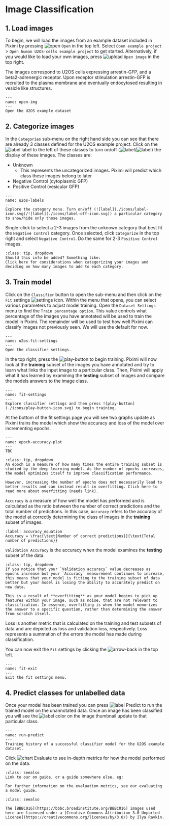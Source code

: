 # Image Classification
## 1. Load images

To begin, we will load the images from an example dataset included in Piximi by pressing ![open](./icons/open-folder-icon.svg) `Open` in the top left. Select `Open example project` > `Open human U2OS-cells example project` to get started. Alternatively, if you would like to load your own images, press ![upload](./icons/cloud-upload-icon.svg) `Open image` in the top right.

The images correspond to U2OS cells expressing arrestin-GFP, and a beta2-adrenergic receptor. Upon receptor stimulation arrestin-GFP is recruited to the plasma membrane and eventually endocytosed resulting in vesicle like structures.   


```{figure} ./img/user-guide-open-img.png
---
name: open-img
---
Open the U2OS example dataset
```

## 2. Categorize images

In the `Categories` sub-menu on the right hand side you can see that there are already 3 classes defined for the U2OS example project. Click on the ![label](./icons/label-icon.svg) label to the left of these classes to turn on/off (![label](./icons/label-icon.svg)/![label](./icons/label-off-icon.svg)) the display of these images. The classes are:
- Unknown
  - This represents the uncategorized images. Piximi will predict which class these images belong to later
- Negative Control (cytoplasmic GFP)
- Positive Control (vesicular GFP)

```{figure} ./img/user-guide-u2os-label-highlight.png
---
name: u2os-labels
---
Explore the category menu. Turn on/off (![label](./icons/label-icon.svg)/![label](./icons/label-off-icon.svg)) a particular category to show/hide only those images.
```

<!-- ```{margin} 
**Terminology**: We categorize into classes
``` -->

Single-click to select a 2-3 images from the unknown category that best fit the `Negative Control` category. Once selected, click `Categorize` in the top right and select `Negative Control`. Do the same for 2-3 `Positive Control` images.

```{admonition} How many images should I categorize?
:class: tip, dropdown
Should this info be added? Something like:
Click here for considerations when categorizing your images and deciding on how many images to add to each category.
```

## 3. Train model

Click on the `Classifier` button to open the sub-menu and then click on the `Fit` settings ![settings](./icons/settings-icon.svg) icon. Within the menu that opens, you can select various parameters to adjust model training. Open the `Dataset Settings` menu to find the `Train percentage option`. This value controls what percentage of the images you have annotated will be used to train the model in Piximi. The remainder will be used to test how well Piximi can classify images not previously seen. We will use the default for now.

```{figure} ./img/user-guide-u2os-fit-settings.png
---
name: u2os-fit-settings
---
Open the classifier settings.
```

In the top right, press the ![play-button](./icons/play-button-icon.svg) to begin training. Piximi will now look at the **training** subset of the images you have annotated and try to learn what links the input image to a particular class. Then, Piximi will apply what it has learned by examining the **testing** subset of images and compare the models answers to the image class.

```{figure} ./img/user-guide-run-fit.png
---
name: fit-settings
---
Explore classifier settings and then press ![play-button](./icons/play-button-icon.svg) to begin training.
```

At the bottom of the fit settings page you will see two graphs update as Piximi trains the model which show the accuracy and loss of the model over incrementing epochs.

```{figure} ./img/user-guide-accuracy-plot.png
---
name: epoch-accuracy-plot
---
TBC
```

```{admonition} What is an epoch?
:class: tip, dropdown
An epoch is a measure of how many times the entire training subset is studied by the deep learning model. As the number of epochs increases, the model optimizes itself to improve classification performance.

However, increasing the number of epochs does not necessarily lead to better results and can instead result in overfitting. Click here to read more about overfitting (needs link).
```

`Accuracy` is a measure of how well the model has performed and is calculated as the ratio between the number of correct predictions and the total number of predictions. In this case, `Accuracy` refers to the accuracy of the model at correctly determining the class of images in the **training** subset of images.

<!-- https://developers.google.com/machine-learning/crash-course/classification/accuracy -->
```{math}
:label: accuracy_equation
Accuracy = \frac{\text{Number of correct predictions}}{\text{Total number of predictions}}
```

`Validation Accuracy` is the accuracy when the model examines the **testing** subset of the data. 

```{admonition} Validation accuracy vs accuracy
:class: tip, dropdown
If you notice that your `Validation accuracy` value decreases as epochs increase but your `Accuracy` measurement continues to increase, this means that your model is fitting to the training subset of data better but your model is losing the ability to accurately predict on new data.

This is a result of **overfitting** as your model begins to pick up features within your image, such as noise, that are not relevant to classification. In essence, overfitting is when the model memorizes the answer to a specific question, rather than determining the answer from scratch itself.
```

Loss is another metric that is calculated on the training and test subsets of data and are depicted as loss and validation loss, respectively. Loss represents a summation of the errors the model has made during classification. 

You can now exit the `Fit` settings by clicking the ![arrow-back](./icons/arrow-back-icon.svg) in the top left.

```{figure} ./img/user-guide-exit-fit.png
---
name: fit-exit
---
Exit the fit settings menu.
```

<!-- ```{margin} An optional title
Diagnosing model underfitting and overfitting: https://machinelearningmastery.com/learning-curves-for-diagnosing-machine-learning-model-performance/

Discussion about train, validation and test sets: https://github.com/piximi/prototype/discussions/217

Piximi does not currently have a hold-out test-like set.
``` -->

## 4. Predict classes for unlabelled data

Once your model has been trained you can press ![label](./icons/label-icon.svg) Predict to run the trained model on the unannotated data. Once an image has been classified you will see the ![label](./icons/label-icon.svg) color on the image thumbnail update to that particular class.

```{figure} ./img/user-guide-u2os-run-predict.png
---
name: run-predict
---
Training history of a successful classifier model for the U2OS example dataset. 
```

Click ![chart](./icons/chart-icon.svg) Evaluate to see in-depth metrics for how the model performed on the data.

```{admonition} See also
:class: seealso
Link to our on guide, or a guide somewhere else. eg:

For further information on the evaluation metrics, see our evaluating a model guide.
```

```{admonition} Copyright
:class: seealso

The [BBBC016](https://bbbc.broadinstitute.org/BBBC016) images used here are licensed under a [Creative Commons Attribution 3.0 Unported License](https://creativecommons.org/licenses/by/3.0/) by Ilya Ravkin.
```



